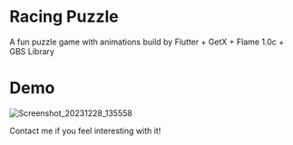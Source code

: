# Racing Puzzle

A fun puzzle game with animations build by Flutter + GetX + Flame 1.0c + GBS Library

# Demo

![Screenshot_20231228_135558](https://github.com/gameballstudio/puzzle/assets/87974689/d8d06365-60dc-45d2-9e89-fe20d3e02b6a)

Contact me if you feel interesting with it!